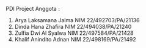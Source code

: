 PDI Project
Anggota :
1. Arya Laksamana Jalma NIM 22/492703/PA/21136
2. Dinda Hana Zhafira NIM 22/494038/PA/21240
3. Zulfia Dwi Al Syalwa NIM 22/497584/PA/21428
4. Khalif Anindito Adnan NIM 22/498169/PA/21492
